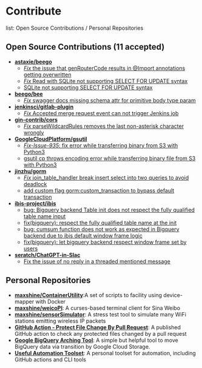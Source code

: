 # Contribute
list: Open Source Contributions / Personal Repositories


## Open Source Contributions (11 accepted)
* [**astaxie/beego**](https://github.com/beego/beego)
  * [*Fix* the issue that genRouterCode results in @Import annotations getting overwritten](https://github.com/astaxie/beego/pull/3583)
  * [*Fix* Read with SQLite not supporting SELECT FOR UPDATE syntax](https://github.com/beego/beego/pull/3992)
  * [SQLite not supporting SELECT FOR UPDATE syntax](https://github.com/beego/beego/issues/3991)
* [**beego/bee**](https://github.com/beego/bee)
  * [*Fix* swagger docs missing schema attr for primitive body type param](https://github.com/beego/bee/pull/595)
* [**jenkinsci/gitlab-plugin**](https://github.com/jenkinsci/gitlab-plugin)
  * [*Fix* Accepted merge request event can not trigger Jenkins job](https://github.com/jenkinsci/gitlab-plugin/pull/951)
* [**gin-contrib/cors**](https://github.com/gin-contrib/cors)
  * [*Fix* parseWildcardRules removes the last non-asterisk character wrongly](https://github.com/gin-contrib/cors/pull/57)
* [**GoogleCloudPlatform/gsutil**](https://github.com/GoogleCloudPlatform/gsutil)
  * [*Fix-Issue-935*: fix error while transferring binary from S3 with Python3](https://github.com/GoogleCloudPlatform/gsutil/pull/936)
  * [gsutil cp throws encoding error while transferring binary file from S3 with Python3](https://github.com/GoogleCloudPlatform/gsutil/issues/935)
* [**jinzhu/gorm**](https://github.com/jinzhu/gorm)
  * [*Fix* join_table_handler break insert select into two queries to avoid deadlock](https://github.com/jinzhu/gorm/pull/11)
  * [add custom flag gorm:custom_transaction to bypass default transaction](https://github.com/jinzhu/gorm/pull/12)
* [**ibis-project/ibis**](https://github.com/ibis-project/ibis)
  * [bug: Bigquery backend Table init does not respect the fully qualified table name input](https://github.com/ibis-project/ibis/issues/6715) 
  * [fix(bigquery): respect the fully qualified table name at the init](https://github.com/ibis-project/ibis/pull/6717)
  * [bug: cumsum function does not work as expected in Bigquery backend due to ibis default window frame logic](https://github.com/ibis-project/ibis/issues/10699)
  * [fix(bigquery): let bigquery backend respect window frame set by users](https://github.com/ibis-project/ibis/pull/10700)
* [**seratch/ChatGPT-in-Slac**](https://github.com/seratch/ChatGPT-in-Slack)
  * [Fix the issue of no reply in a threaded mentioned message](https://github.com/seratch/ChatGPT-in-Slack/pull/71)
    
## Personal Repositories
* [**maxshine/ContainerUtility**](https://github.com/maxshine/ContainerUtility):A set of scripts to facility using device-mapper with Docker
* [**maxshine/weicoPI**](https://github.com/maxshine/weicoPI): A curses-based terminal client for Sina Weibo
* [**maxshine/sensorSimulator**](https://github.com/maxshine/sensorSimulator): A stress test tool to simulate many WiFi stations emitting wireless IP packets
* [**GitHub Action - Protect File Change By Pull Request**](https://github.com/marketplace/actions/protect-file-change-by-pull-request): A published GitHub action to check any protected files changed by a pull request
* [**Google BigQuery Arching Tool**](https://github.com/maxshine/personal-continuous-integrations/blob/main/src/customizable_continuous_integration/automations/bigquery_archiver/README.md): A simple but helpful tool to move BigQuery data via transition by Google Cloud Storage.
* [**Useful Automation Toolset**](https://github.com/maxshine/personal-continuous-integrations): A personal toolset for automation, including GitHub actions and CLI tools
